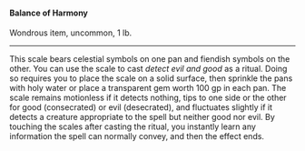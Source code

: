 #### Balance of Harmony

Wondrous item, uncommon, 1 lb.

---

This scale bears celestial symbols on one pan and fiendish symbols on the other. You can use the scale to cast *detect evil and good* as a ritual. Doing so requires you to place the scale on a solid surface, then sprinkle the pans with holy water or place a transparent gem worth 100 gp in each pan. The scale remains motionless if it detects nothing, tips to one side or the other for good (consecrated) or evil (desecrated), and fluctuates slightly if it detects a creature appropriate to the spell but neither good nor evil. By touching the scales after casting the ritual, you instantly learn any information the spell can normally convey, and then the effect ends.